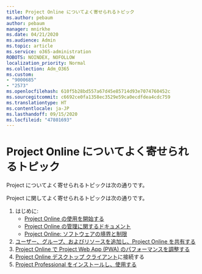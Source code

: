 ```yaml
---
title: Project Online についてよく寄せられるトピック
ms.author: pebaum
author: pebaum
manager: mnirkhe
ms.date: 04/21/2020
ms.audience: Admin
ms.topic: article
ms.service: o365-administration
ROBOTS: NOINDEX, NOFOLLOW
localization_priority: Normal
ms.collection: Adm_O365
ms.custom:
- "9000685"
- "2573"
ms.openlocfilehash: 610f5b28bd557a67d45e85714d93e7074760452c
ms.sourcegitcommit: c6692ce0fa1358ec3529e59ca0ecdfdea4cdc759
ms.translationtype: HT
ms.contentlocale: ja-JP
ms.lasthandoff: 09/15/2020
ms.locfileid: "47801693"
---
```

# <a name="project-online-frequently-requested-topics"></a>Project Online についてよく寄せられるトピック

Project についてよく寄せられるトピックは次の通りです。

Project に関してよく寄せられるトピックは次の通りです。
1.  はじめに: 
    -   [Project Online の使用を開始する](https://docs.microsoft.comProjectOnline/get-started-with-project-online) 
    -   [Project Online の管理に関するドキュメント](https://docs.microsoft.com/projectonline/project-online) 
    -   [Project Online: ソフトウェアの境界と制限](https://docs.microsoft.com/ProjectOnline/project-online-software-boundaries-and-limits) 
2.  [ユーザー、グループ、およびリソースを追加し、Project Online を共有する](https://docs.microsoft.com/projectonline/step-2-add-people-to-project-online) 
3.  [Project Online で Project Web App (PWA) のパフォーマンスを調整する](https://docs.microsoft.com/projectonline/tune-project-online-performance)
4.  [Project Online デスクトップ クライアント](https://docs.microsoft.com/projectonline/connect-to-project-online-with-the-project-online-desktop-client)に接続する 
5.  [Project Professional をインストールし、使用する](https://support.office.com/article/install-project-7059249b-d9fe-4d61-ab96-5c5bf435f281) 
